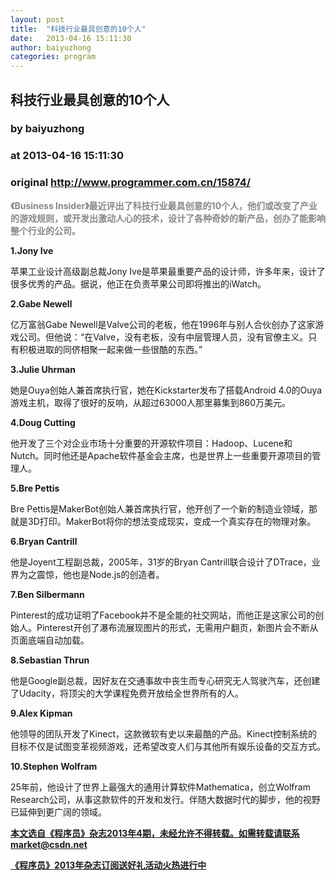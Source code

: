 ```yaml
---
layout: post
title:  "科技行业最具创意的10个人"
date:   2013-04-16 15:11:30
author: baiyuzhong
categories: program
---
```


## 科技行业最具创意的10个人
### by baiyuzhong
### at 2013-04-16 15:11:30
### original <http://www.programmer.com.cn/15874/>

<p><strong><span style="color:#888888">《Business Insider》最近评出了科技行业最具创意的10个人，他们或改变了产业的游戏规则，或开发出激动人心的技术，设计了各种奇妙的新产品，创办了能影响整个行业的公司。</span></strong></p>
<div>
<p><strong>1.Jony Ive</strong></p>
<p>苹果工业设计高级副总裁Jony Ive是苹果最重要产品的设计师，许多年来，设计了很多优秀的产品。据说，他正在负责苹果公司即将推出的iWatch。<span></span></p>
<p><strong>2.Gabe Newell</strong></p>
<p>亿万富翁Gabe Newell是Valve公司的老板，他在1996年与别人合伙创办了这家游戏公司。但他说：“在Valve，没有老板，没有中层管理人员，没有官僚主义。只有积极进取的同侪相聚一起来做一些很酷的东西。”</p>
<p><strong>3.Julie Uhrman</strong></p>
<p>她是Ouya创始人兼首席执行官，她在Kickstarter发布了搭载Android 4.0的Ouya游戏主机，取得了很好的反响，从超过63000人那里募集到860万美元。</p>
<p><strong>4.Doug Cutting</strong></p>
<p>他开发了三个对企业市场十分重要的开源软件项目：Hadoop、Lucene和Nutch。同时他还是Apache软件基金会主席，也是世界上一些重要开源项目的管理人。</p>
<p><strong>5.Bre Pettis</strong></p>
<p>Bre Pettis是MakerBot创始人兼首席执行官，他开创了一个新的制造业领域，那就是3D打印。MakerBot将你的想法变成现实，变成一个真实存在的物理对象。</p>
<p><strong>6.Bryan Cantrill</strong></p>
<p>他是Joyent工程副总裁，2005年，31岁的Bryan Cantrill联合设计了DTrace，业界为之震惊，他也是Node.js的创造者。</p>
<p><strong>7.Ben Silbermann</strong></p>
<p>Pinterest的成功证明了Facebook并不是全能的社交网站，而他正是这家公司的创始人。Pinterest开创了瀑布流展现图片的形式，无需用户翻页，新图片会不断从页面底端自动加载。</p>
<p><strong>8.Sebastian Thrun</strong></p>
<p>他是Google副总裁，因好友在交通事故中丧生而专心研究无人驾驶汽车，还创建了Udacity，将顶尖的大学课程免费开放给全世界所有的人。</p>
<p><strong>9.Alex Kipman </strong></p>
<p>他领导的团队开发了Kinect，这款微软有史以来最酷的产品。Kinect控制系统的目标不仅是试图变革视频游戏，还希望改变人们与其他所有娱乐设备的交互方式。</p>
<p><strong>10.Stephen Wolfram </strong></p>
<p>25年前，他设计了世界上最强大的通用计算软件Mathematica，创立Wolfram Research公司，从事这款软件的开发和发行。伴随大数据时代的脚步，他的视野已延伸到更广阔的领域。</p>
<p><a href="http://www.programmer.com.cn/15677/"><strong>本文选自《程序员》杂志2013年4期，未经允许不得转载。如需转载请联系 market@csdn.net</strong></a></p>
<p><strong><a href="http://dingyue.programmer.com.cn/">《程序员》2013年杂志订阅送好礼活动火热进行中</a></strong></p>
</div>